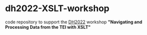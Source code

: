 # dh2022-XSLT-workshop
code repository to support the [DH2022](https://dh2022.adho.org/workshops-and-tutorials) workshop **"Navigating and Processing Data from the TEI with XSLT"**
